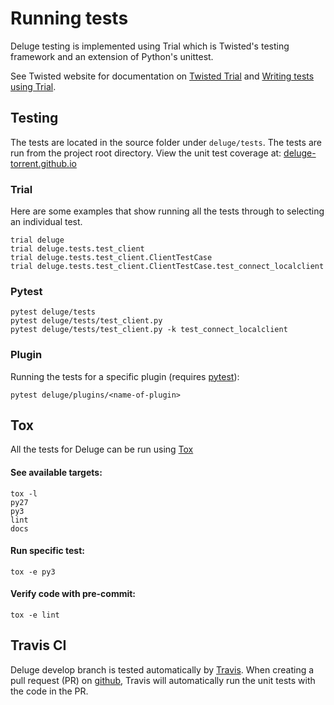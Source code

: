 # Running tests

Deluge testing is implemented using Trial which is Twisted's testing framework
and an extension of Python's unittest.

See Twisted website for documentation on [Twisted Trial](http://twistedmatrix.com/trac/wiki/TwistedTrial)
and [Writing tests using Trial](http://twistedmatrix.com/documents/current/core/howto/testing.html).

## Testing

The tests are located in the source folder under `deluge/tests`.
The tests are run from the project root directory.
View the unit test coverage at: [deluge-torrent.github.io](http://deluge-torrent.github.io)

### Trial

Here are some examples that show running all the tests through to selecting an
individual test.

    trial deluge
    trial deluge.tests.test_client
    trial deluge.tests.test_client.ClientTestCase
    trial deluge.tests.test_client.ClientTestCase.test_connect_localclient

### Pytest

    pytest deluge/tests
    pytest deluge/tests/test_client.py
    pytest deluge/tests/test_client.py -k test_connect_localclient

### Plugin

Running the tests for a specific plugin (requires [pytest](https://pypi.python.org/pypi/pytest)):

    pytest deluge/plugins/<name-of-plugin>

## Tox

All the tests for Deluge can be run using [Tox](https://pypi.python.org/pypi/tox)

#### See available targets:

    tox -l
    py27
    py3
    lint
    docs

#### Run specific test:

    tox -e py3

#### Verify code with pre-commit:

    tox -e lint

## Travis CI

Deluge develop branch is tested automatically by [Travis].
When creating a pull request (PR) on [github], Travis will automatically run
the unit tests with the code in the PR.

[travis]: https://travis-ci.org/deluge-torrent/deluge
[github]: https://github.com/deluge-torrent/deluge/pulls
